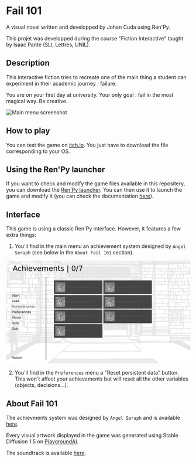 # Fail 101
 
 A visual novel written and developped by Johan Cuda using Ren'Py.

 This projet was developped during the course "Fiction Interactive" taught by Isaac Pante (SLI, Lettres, UNIL).


 ## Description

 This interactive fiction tries to recreate one of the main thing a student can experiment in their academic journey : failure.

 You are on your first day at university. Your only goal : fail in the most magical way. Be creative.

 ![Main menu screenshot](screeshots/main_menu.png "A screenshot from the main menu.")


## How to play

 You can test the game on [itch.io](https://johancuda.itch.io/fail-101). You just have to download the file corresponding to your OS.

## Using the Ren'Py launcher

 If you want to check and modify the game files available in this repositery, you can download the [Ren'Py launcher](https://www.renpy.org/latest.html). You can then use it to launch the game and modify it (you can check the documentation [here](https://www.renpy.org/doc/html/)).

 ## Interface

 This game is using a classic Ren'Py interface. However, it features a few extra things:

 1. You'll find in the main menu an achievement system designed by `Angel Seraph` (see below in the `About Fail 101` section).

  ![Achievements screenshot](screeshots/achievements.png "A screenshot from the achievements menu.")

 2. You'll find in the `Preferences` menu a "Reset persistent data" button. This won't affect your achievements but will reset all the other variables (objects, decisions...).


 ## About Fail 101

 The achievments system was designed by `Angel Seraph` and is available [here](https://glsuoa.itch.io/renpy-achievements).

 Every visual artwork displayed in the game was generated using Stable Diffusion 1.5 on [PlaygroundAI](https://playgroundai.com/).

 The soundtrack is available [here](https://pixabay.com/fr/music/jazz-traditionnel-cool-jazz-loops-2641/).
 


